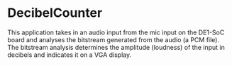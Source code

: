 # DecibelCounter
This application takes in an audio input from the mic input on the DE1-SoC board and analyses the bitstream generated from the 
audio (a PCM file).
The bitstream analysis determines the amplitude (loudness) of the input in decibels and indicates it on a VGA display.
